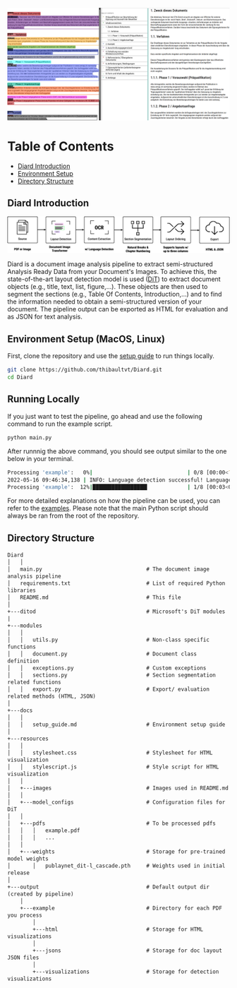 <p align="center">
<img src="resources/images/example.png" width="700"/>
</p>

# Table of Contents
- [Diard Introduction](#diard-introduction)
- [Environment Setup](#environment-setup)
- [Directory Structure](#directory-structure)

## Diard Introduction

<p align="center">
<img src="resources/images/block_schema.png" width="1000"/>
</p>

Diard is a document image analysis pipeline to extract semi-structured Analysis Ready Data from your Document's Images. To achieve this, the state-of-the-art layout detection model is used ([DiT](https://github.com/microsoft/unilm/tree/master/dit)) to extract document objects (e.g., title, text, list, figure,...). These objects are then used to segment the sections (e.g., Table Of Contents, Introduction,...) and to find the information needed to obtain a semi-structured version of your document. The pipeline output can be exported as HTML for evaluation and as JSON for text analysis.

## Environment Setup (MacOS, Linux)
First, clone the repository and use the [setup guide](docs/setup_guide.md) to run things locally.

```bash
git clone https://github.com/thibaultvt/Diard.git
cd Diard
```

## Running Locally
If you just want to test the pipeline, go ahead and use the following command to run the example script.

```bash
python main.py
```

After runnnig the above command, you should see output similar to the one below in your terminal.

```bash
Processing 'example':   0%|                              | 0/8 [00:00<?, ?it/s]
2022-05-16 09:46:34,138 | INFO: Language detection successful! Language is now set to German (deu).
Processing 'example':  12%|█████████████████▎            | 1/8 [00:03<00:25,  3.61s/it]
```

For more detailed explanations on how the pipeline can be used, you can refer to the [examples](docs/examples.md). Please note that the main Python script should always be ran from the root of the repository.

## Directory Structure

```tree
Diard
│   │
│   main.py                                 # The document image analysis pipeline
│   requirements.txt                        # List of required Python libraries
│   README.md                               # This file
│
+---ditod                                   # Microsoft's DiT modules
|
+---modules
│   │
│   │   utils.py                            # Non-class specific functions
│   │   document.py                         # Document class definition
│   │   exceptions.py                       # Custom exceptions
│   │   sections.py                         # Section segmentation related functions
│   │   export.py                           # Export/ evaluation related methods (HTML, JSON) 
│ 
+---docs
│   │
│   │   setup_guide.md                      # Environment setup guide
│ 
+---resources
│   │
│   │   stylesheet.css                      # Stylesheet for HTML visualization
│   │   stylescript.js                      # Style script for HTML visualization
│   │
│   +---images                              # Images used in README.md
│   │
│   +---model_configs                       # Configuration files for DiT
│   │
│   +---pdfs                                # To be processed pdfs
│   │   │   example.pdf
│   │   │   ...
│   │
│   +---weights                             # Storage for pre-trained model weights
│       │   publaynet_dit-l_cascade.pth     # Weights used in initial release
│
+---output                                  # Default output dir (created by pipeline)
    │
    +---example                             # Directory for each PDF you process
        │    
        +---html                            # Storage for HTML visualizations    
        │
        +---jsons                           # Storage for doc layout JSON files
        │ 
        +---visualizations                  # Storage for detection visualizations
```


